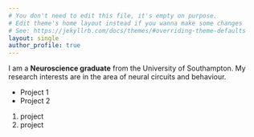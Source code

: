 ```yaml
---
# You don't need to edit this file, it's empty on purpose.
# Edit theme's home layout instead if you wanna make some changes
# See: https://jekyllrb.com/docs/themes/#overriding-theme-defaults
layout: single
author_profile: true
---
```


I am a **Neuroscience graduate** from the University of Southampton. My research interests are in the area of neural circuits and behaviour. 

- Project 1
- Project 2

1. project
2. project
